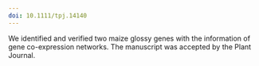 ```yaml
---
doi: 10.1111/tpj.14140
---
```

We identified and verified two maize glossy genes with the information of gene
co-expression networks. The manuscript was accepted by the Plant Journal.
